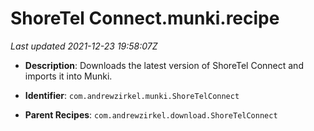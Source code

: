 # ShoreTel Connect.munki.recipe

_Last updated 2021-12-23 19:58:07Z_

- **Description**: Downloads the latest version of ShoreTel Connect and imports it into Munki.

- **Identifier**: `com.andrewzirkel.munki.ShoreTelConnect`

- **Parent Recipes**: `com.andrewzirkel.download.ShoreTelConnect`